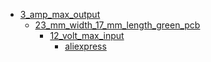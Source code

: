 * [3_amp_max_output](3_amp_max_output)
  * [23_mm_width_17_mm_length_green_pcb](3_amp_max_output/23_mm_width_17_mm_length_green_pcb)
    * [12_volt_max_input](3_amp_max_output/23_mm_width_17_mm_length_green_pcb/12_volt_max_input)
      * [aliexpress](3_amp_max_output/23_mm_width_17_mm_length_green_pcb/12_volt_max_input/aliexpress)
